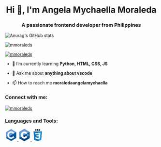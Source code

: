 

<h1 align="center">Hi 👋, I'm Angela Mychaella Moraleda</h1>
<h3 align="center">A passionate frontend developer from Philippines</h3>

![Anurag's GitHub stats](https://github-readme-stats.vercel.app/api?username=mmoraleds&show_icons=true&hide=contribs,prs&cache_seconds=86400&theme=radical)


<p align="left"> <img src="https://komarev.com/ghpvc/?username=mmoraleds&label=Profile%20views&color=0e75b6&style=flat" alt="mmoraleds" /> </p>

<p align="left"> <a href="https://github.com/ryo-ma/github-profile-trophy"><img src="https://github-profile-trophy.vercel.app/?username=mmoraleds" alt="mmoraleds" /></a> </p>

- 🌱 I’m currently learning **Python, HTML, CSS, JS**

- 💬 Ask me about **anything about vscode**

- 📫 How to reach me **moraledaangelamychaella**

<h3 align="left">Connect with me:</h3>
<p align="left">
<a href="https://instagram.com/mmoraleds" target="blank"><img align="center" src="https://raw.githubusercontent.com/rahuldkjain/github-profile-readme-generator/master/src/images/icons/Social/instagram.svg" alt="mmoraleds" height="30" width="40" /></a>
</p>

<h3 align="left">Languages and Tools:</h3>
<p align="left"> <a href="https://www.cprogramming.com/" target="_blank" rel="noreferrer"> <img src="https://raw.githubusercontent.com/devicons/devicon/master/icons/c/c-original.svg" alt="c" width="40" height="40"/> </a> <a href="https://www.w3schools.com/cpp/" target="_blank" rel="noreferrer"> <img src="https://raw.githubusercontent.com/devicons/devicon/master/icons/cplusplus/cplusplus-original.svg" alt="cplusplus" width="40" height="40"/> </a> <a href="https://www.w3schools.com/css/" target="_blank" rel="noreferrer"> <img src="https://raw.githubusercontent.com/devicons/devicon/master/icons/css3/css3-original-wordmark.svg" alt="css3" width="40" height="40"/> </a> </p>
